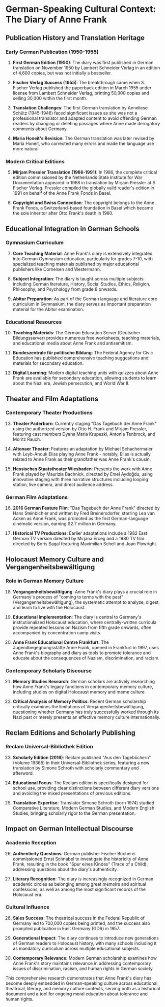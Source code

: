 # German-Speaking Cultural Context: The Diary of Anne Frank

## Publication History and Translation Heritage

### Early German Publication (1950-1955)
1. **First German Edition (1950)**: The diary was first published in German translation on November 1950 by Lambert Schneider Verlag in an edition of 4,600 copies, but was not initially a bestseller.

2. **Fischer Verlag Success (1955)**: The breakthrough came when S. Fischer Verlag published the paperback edition in March 1955 under license from Lambert Schneider Verlag, printing 50,000 copies and selling 30,000 within the first month.

3. **Translation Challenges**: The first German translation by Anneliese Schütz (1945-1946) faced significant issues as she was not a professional translator and adapted content to avoid offending German readers by changing or deleting passages where Anne made derogatory comments about Germany.

4. **Maria Honeit's Revision**: The German translation was later revised by Maria Honeit, who corrected many errors and made the language use more natural.

### Modern Critical Editions
5. **Mirjam Pressler Translation (1986-1991)**: In 1986, the complete critical edition commissioned by the Netherlands State Institute for War Documentation appeared in 1988 in translation by Mirjam Pressler at S. Fischer Verlag. Pressler compiled the globally valid reader's edition in 1991 on behalf of the Anne Frank Fonds in Basel.

6. **Copyright and Swiss Connection**: The copyright belongs to the Anne Frank Fonds, a Switzerland-based foundation in Basel which became the sole inheritor after Otto Frank's death in 1980.

## Educational Integration in German Schools

### Gymnasium Curriculum
7. **Core Teaching Material**: Anne Frank's diary is extensively integrated into German Gymnasium education, particularly for grades 7-10, with specialized teaching materials published by major educational publishers like Cornelsen and Westermann.

8. **Subject Integration**: The diary is taught across multiple subjects including German literature, History, Social Studies, Ethics, Religion, Philosophy, and Psychology from grade 8 onwards.

9. **Abitur Preparation**: As part of the German language and literature core curriculum in Gymnasium, the diary serves as important preparation material for the Abitur examination.

### Educational Resources
10. **Teaching Materials**: The German Education Server (Deutscher Bildungsserver) provides numerous free worksheets, teaching materials, and educational media about Anne Frank and antisemitism.

11. **Bundeszentrale für politische Bildung**: The Federal Agency for Civic Education has published comprehensive teaching suggestions and materials for secondary education.

12. **Digital Learning**: Modern digital teaching units with quizzes about Anne Frank are available for secondary education, allowing students to learn about the Nazi era, Jewish persecution, and World War II.

## Theater and Film Adaptations

### Contemporary Theater Productions
13. **Theater Paderborn**: Currently staging "Das Tagebuch der Anne Frank" using the authorized version by Otto H. Frank and Mirjam Pressler, featuring cast members Dyana Maria Krupezki, Antonia Tenbrock, and Moritz Rauch.

14. **Altonaer Theater**: Features an adaptation by Michael Schachermaier with Leyb-Anouk Elias playing Anne Frank - notably, Elias is actually related to Anne Frank as their grandfather was Anne Frank's cousin.

15. **Hessisches Staatstheater Wiesbaden**: Presents the work with Anne Frank played by Maurizia Bachnick, directed by Emel Aydoğdu, using innovative staging with three narrative structures including looping station, live camera, and direct audience address.

### German Film Adaptations
16. **2016 German Feature Film**: "Das Tagebuch der Anne Frank" directed by Hans Steinbichler and written by Fred Breinersdorfer, starring Lea van Acken as Anne Frank, was promoted as the first German-language cinematic version, earning $2.7 million in Germany.

17. **Historical TV Productions**: Earlier adaptations include a 1982 East German TV version directed by Mirjana Erceg and a 1980 TV film directed by Boris Sagal featuring Maximilian Schell and Joan Plowright.

## Holocaust Memory Culture and Vergangenheitsbewältigung

### Role in German Memory Culture
18. **Vergangenheitsbewältigung**: Anne Frank's diary plays a crucial role in Germany's process of "coming to terms with the past" (Vergangenheitsbewältigung), the systematic attempt to analyze, digest, and learn to live with the Holocaust.

19. **Educational Implementation**: The diary is central to Germany's institutionalized Holocaust education, where centrally-written curricula provide repeated lessons on Nazism from fifth grade onwards, often accompanied by concentration camp visits.

20. **Anne Frank Educational Centre Frankfurt**: The Jugendbegegnungsstätte Anne Frank, opened in Frankfurt in 1997, uses Anne Frank's biography and diary as tools to promote tolerance and educate about the consequences of Nazism, discrimination, and racism.

### Contemporary Scholarly Discourse
21. **Memory Studies Research**: German scholars are actively researching how Anne Frank's legacy functions in contemporary memory culture, including studies on digital Holocaust memory and meme culture.

22. **Critical Analysis of Memory Politics**: Recent German scholarship critically examines the limitations of Vergangenheitsbewältigung, questioning whether Germany has truly successfully worked through its Nazi past or merely presents an effective memory culture internationally.

## Reclam Editions and Scholarly Publishing

### Reclam Universal-Bibliothek Edition
23. **Scholarly Edition (2016)**: Reclam published "Aus den Tagebüchern" (Volume 19365) in their Universal-Bibliothek series, featuring a new translation by Simone Schroth with scholarly commentary and afterword.

24. **Educational Focus**: The Reclam edition is specifically designed for school use, providing clear distinctions between different diary versions and avoiding the mixed presentations of previous editions.

25. **Translation Expertise**: Translator Simone Schroth (born 1974) studied Comparative Literature, Modern German Studies, and Modern English Studies, bringing scholarly rigor to the German presentation.

## Impact on German Intellectual Discourse

### Academic Reception
26. **Authenticity Questions**: German publisher Fischer Bücherei commissioned Ernst Schnabel to investigate the historicity of Anne Frank, resulting in the book "Spur eines Kindes" (Trace of a Child), addressing questions about the diary's authenticity.

27. **Literary Recognition**: The diary is increasingly recognized in German academic circles as belonging among great memoirs and spiritual confessions, as well as among the most significant records of the Holocaust era.

### Cultural Influence
28. **Sales Success**: The theatrical success in the Federal Republic of Germany led to 700,000 copies being printed, and the success also prompted publication in East Germany (GDR) in 1957.

29. **Generational Impact**: The diary continues to introduce new generations of German readers to Holocaust history, with many schools including it as mandatory curriculum across multiple educational subjects.

30. **Contemporary Relevance**: Modern German scholarship examines how Anne Frank's story maintains relevance in addressing contemporary issues of discrimination, racism, and human rights in German society.

This comprehensive research demonstrates that Anne Frank's diary has become deeply embedded in German-speaking culture across educational, theatrical, literary, and memory culture contexts, serving both as a historical document and a tool for ongoing moral education about tolerance and human rights.